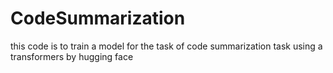 # CodeSummarization
this code is to train a model for the task of code summarization task using a transformers by hugging face
